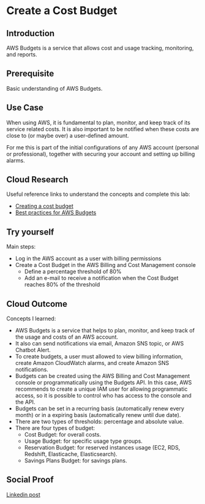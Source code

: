 # Create a Cost Budget

## Introduction

AWS Budgets is a service that allows cost and usage tracking, monitoring, and reports.

## Prerequisite

Basic understanding of AWS Budgets.

## Use Case

When using AWS, it is fundamental to plan, monitor, and keep track of its service related costs. It is also important to be notified when these costs are close to (or maybe over) a user-defined amount.

For me this is part of the initial configurations of any AWS account (personal or professional), together with securing your account and setting up billing alarms.

## Cloud Research

Useful reference links to understand the concepts and complete this lab:

- [Creating a cost budget](https://docs.aws.amazon.com/awsaccountbilling/latest/aboutv2/budgets-create.html#create-cost-budget)
- [Best practices for AWS Budgets](https://docs.aws.amazon.com/awsaccountbilling/latest/aboutv2/budgets-best-practices.html)

## Try yourself

Main steps:

- Log in the AWS account as a user with billing permissions
- Create a Cost Budget in the AWS Billing and Cost Management console
    - Define a percentage threshold of 80%
    - Add an e-mail to receive a notification when the Cost Budget reaches 80% of the threshold

## Cloud Outcome

Concepts I learned:

- AWS Budgets is a service that helps to plan, monitor, and keep track of the usage and costs of an AWS account.
- It also can send notifications via email, Amazon SNS topic, or AWS Chatbot Alert.
- To create budgets, a user must allowed to view billing information, create Amazon CloudWatch alarms, and create Amazon SNS notifications.
- Budgets can be created using the AWS Billing and Cost Management console or programmatically using the Budgets API. In this case, AWS recommends to create a unique IAM user for allowing programmatic access, so it is possible to control who has access to the console and the API.
- Budgets can be set in a recurring basis (automatically renew every month) or in a expiring basis (automatically renew until due date).
- There are two types of thresholds: percentage and absolute value.
- There are four types of budget:
    - Cost Budget: for overall costs.
    - Usage Budget: for specific usage type groups.
    - Reservation Budget: for reserved instances usage (EC2, RDS, Redshift, Elasticache, Elasticsearch).
    - Savings Plans Budget: for savings plans.

## Social Proof

[Linkedin post]()
